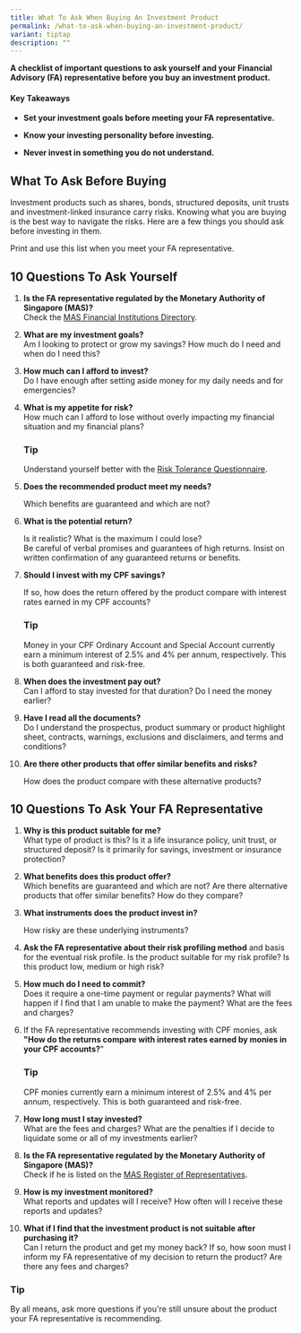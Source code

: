 ```yaml
---
title: What To Ask When Buying An Investment Product
permalink: /what-to-ask-when-buying-an-investment-product/
variant: tiptap
description: ""
---
```

<p><strong>A checklist of important questions to ask yourself and your Financial Advisory (FA) representative before you buy an investment product.</strong>
</p>
<h4><strong>Key Takeaways</strong></h4>
<ul data-tight="true" class="tight">
<li>
<p><strong>Set your investment goals before meeting your FA representative.</strong>
</p>
</li>
<li>
<p><strong>Know your investing personality before investing.</strong>
</p>
</li>
<li>
<p><strong>Never invest in something you do not understand.</strong>
</p>
</li>
</ul>
<h2><strong>What To Ask Before Buying</strong></h2>
<p>Investment products such as shares, bonds, structured deposits, unit trusts
and investment-linked insurance carry risks. Knowing what you are buying
is the best way to navigate the risks. Here are a few things you should
ask before investing in them.</p>
<p>Print and use this list when you meet your FA representative.</p>
<h2><strong>10 Questions To Ask Yourself</strong></h2>
<ol data-tight="true" class="tight">
<li>
<p><strong>Is the FA representative regulated by the Monetary Authority of Singapore (MAS)?<br></strong>Check
the <a href="https://eservices.mas.gov.sg/fid" rel="noopener noreferrer" target="_blank">MAS Financial Institutions Directory</a>.</p>
</li>
<li>
<p><strong>What are my investment goals?<br></strong>Am I looking to protect
or grow my savings? How much do I need and when do I need this?</p>
</li>
<li>
<p><strong>How much can I afford to invest?<br></strong>Do I have enough
after setting aside money for my daily needs and for emergencies?</p>
</li>
<li>
<p><strong>What is my appetite for risk?</strong> 
<br>How much can I afford to lose without overly impacting my financial situation
and my financial plans?</p>
<h3><strong>Tip</strong></h3>
<p>Understand yourself better with the <a href="https://www.cpf.gov.sg/content/dam/web/member/growing-your-savings/documents/Risk_Tolerance_Questionaire.pdf" rel="noopener noreferrer" target="_blank">Risk Tolerance Questionnaire</a>.</p>
<p></p>
</li>
<li>
<p><strong>Does the recommended product meet my needs?</strong>
</p>
<p>Which benefits are guaranteed and which are not?</p>
</li>
<li>
<p><strong>What is the potential return?</strong>
</p>
<p>Is it realistic? What is the maximum I could lose?
<br>Be careful of verbal promises and guarantees of high returns. Insist on
written confirmation of any guaranteed returns or benefits.</p>
</li>
<li>
<p><strong>Should I invest with my CPF savings?</strong>
</p>
<p>If so, how does the return offered by the product compare with interest
rates earned in my CPF accounts?</p>
<h3><strong>Tip</strong></h3>
<p>Money in your CPF Ordinary Account and Special Account currently earn
a minimum interest of 2.5% and 4% per annum, respectively. This is both
guaranteed and risk-free.</p>
<p></p>
</li>
<li>
<p><strong>When does the investment pay out?</strong> 
<br>Can I afford to stay invested for that duration? Do I need the money earlier?</p>
</li>
<li>
<p><strong>Have I read all the documents?</strong> 
<br>Do I understand the prospectus, product summary or product highlight sheet,
contracts, warnings, exclusions and disclaimers, and terms and conditions?</p>
</li>
<li>
<p><strong>Are there other products that offer similar benefits and risks?</strong> 
</p>
<p>How does the product compare with these alternative products?</p>
</li>
</ol>
<h2><strong>10 Questions To Ask Your FA Representative</strong></h2>
<ol data-tight="true" class="tight">
<li>
<p><strong>Why is this product suitable for me?</strong> 
<br>What type of product is this? Is it a life insurance policy, unit trust,
or structured deposit? Is it primarily for savings, investment or insurance
protection?</p>
</li>
<li>
<p><strong>What benefits does this product offer?<br></strong>Which benefits
are guaranteed and which are not? Are there alternative products that offer
similar benefits? How do they compare?</p>
</li>
<li>
<p><strong>What instruments does the product invest in?</strong> 
</p>
<p>How risky are these underlying instruments?</p>
</li>
<li>
<p><strong>Ask the FA representative about their risk profiling method</strong> and
basis for the eventual risk profile. Is the product suitable for my risk
profile? Is this product low, medium or high risk?</p>
</li>
<li>
<p><strong>How much do I need to commit?</strong> 
<br>Does it require a one-time payment or regular payments? What will happen
if I find that I am unable to make the payment? What are the fees and charges?</p>
</li>
<li>
<p>If the FA representative recommends investing with CPF monies, ask <strong>"How do the returns compare with interest rates earned by monies in your CPF accounts?</strong>"
<br>
</p>
<h3><strong>Tip</strong></h3>
<p>CPF monies currently earn a minimum interest of 2.5% and 4% per annum,
respectively. This is both guaranteed and risk-free.</p>
</li>
<li>
<p><strong>How long must I stay invested?</strong> 
<br>What are the fees and charges? What are the penalties if I decide to liquidate
some or all of my investments earlier?</p>
</li>
<li>
<p><strong>Is the FA representative regulated by the Monetary Authority of Singapore (MAS)?</strong> 
<br>Check if he is listed on the <a href="https://eservices.mas.gov.sg/rr" rel="noopener noreferrer" target="_blank">MAS Register of Representatives</a>.</p>
</li>
<li>
<p><strong>How is my investment monitored?<br></strong>What reports and updates
will I receive? How often will I receive these reports and updates?</p>
</li>
<li>
<p><strong>What if I find that the investment product is not suitable after purchasing it?<br></strong>Can
I return the product and get my money back? If so, how soon must I inform
my FA representative of my decision to return the product? Are there any
fees and charges?</p>
</li>
</ol>
<h3><strong>Tip</strong></h3>
<p>By all means, ask more questions if you're still unsure about the product
your FA representative is recommending.</p>